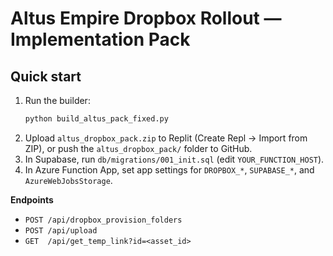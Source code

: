 # Altus Empire Dropbox Rollout — Implementation Pack

## Quick start
1) Run the builder:
   ```bash
   python build_altus_pack_fixed.py
   ```
2) Upload `altus_dropbox_pack.zip` to Replit (Create Repl → Import from ZIP),
   or push the `altus_dropbox_pack/` folder to GitHub.
3) In Supabase, run `db/migrations/001_init.sql` (edit `YOUR_FUNCTION_HOST`).
4) In Azure Function App, set app settings for `DROPBOX_*`, `SUPABASE_*`, and `AzureWebJobsStorage`.

**Endpoints**
- `POST /api/dropbox_provision_folders`
- `POST /api/upload`
- `GET  /api/get_temp_link?id=<asset_id>`
